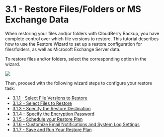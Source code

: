 # 3.1 - Restore Files/Folders or MS Exchange Data

When restoring your files and/or folders with CloudBerry Backup, you have complete control over which file versions to restore. This tutorial describes how to use the Restore Wizard to set up a restore configuration for files/folders, as well as Microsoft Exchange Server data.

To restore files and/or folders, select the corresponding option in the wizard.

![](https://github.com/robertzakiev/gitbook/tree/703d9f96af3546d5a85e17cd24df8e3834d130e4/assets/restore-files-choice.png)

Then, proceed with the following wizard steps to configure your restore task:

* [3.1.1 - Select File Versions to Restore](3.1.1-select-file-versions-to-restore.md)
* [3.1.2 - Select Files to Restore](3.1.2-select-files-to-restore.md)
* [3.1.3 - Specify the Restore Destination](3.1.3-specify-the-restore-destination.md)
* [3.1.4 - Specify the Encryption Password](https://github.com/robertzakiev/gitbook/tree/703d9f96af3546d5a85e17cd24df8e3834d130e4/chapter1/step-3-choose-data-to-restore/31-restore-filesfolders-or-ms-exchange-data/314-specify-the-encryption-password.md)
* [3.1.5 - Schedule your Restore Plan](https://github.com/robertzakiev/gitbook/tree/703d9f96af3546d5a85e17cd24df8e3834d130e4/chapter1/step-3-choose-data-to-restore/31-restore-filesfolders-or-ms-exchange-data/315-schedule-your-restore-plan.md)
* [3.1.6 - Customize Email Notifications and System Log Settings](https://github.com/robertzakiev/gitbook/tree/703d9f96af3546d5a85e17cd24df8e3834d130e4/chapter1/step-3-choose-data-to-restore/31-restore-filesfolders-or-ms-exchange-data/316-customize-email-notifications-and-system-log-settings.md)
* [3.1.7 - Save and Run Your Restore Plan](https://github.com/robertzakiev/gitbook/tree/703d9f96af3546d5a85e17cd24df8e3834d130e4/chapter1/step-3-choose-data-to-restore/31-restore-filesfolders-or-ms-exchange-data/317-save-and-run-your-restore-plan.md)

